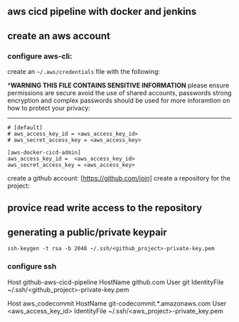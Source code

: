 ## aws cicd pipeline with docker and jenkins

## create an aws account

### configure aws-cli:

create an `~/.aws/credentials` file with the following:

***WARNING THIS FILE CONTAINS SENSITIVE INFORMATION**
please ensure permissions are secure
avoid the use of shared accounts, passwords
strong encryption and complex passwords should be used
for more inforamtion on how to protect your privacy:
****************************************************

```
# [default]
# aws_access_key_id = <aws_access_key_id>
# aws_secret_access_key = <aws_access_key>

[aws-docker-cicd-admin]
aws_access_key_id =  <aws_access_key_id>
aws_secret_access_key = <aws_access_key>
```

create a github account: [https://github.com/join]
create a repository for the project: 

## provice read write access to the repository

## generating a public/private keypair
```
ssh-keygen -t rsa -b 2048 ~/.ssh/<github_project>-private-key.pem

```


### configure ssh
Host github-aws-cicd-pipeline
  HostName github.com
  User git
  IdentityFile ~/.ssh/<github_project>-private-key.pem

Host aws_codecommit
  HostName git-codecommit.*.amazonaws.com
  User <aws_access_key_id>
  IdentityFile ~/.ssh/<aws_project>-private_key.pem

